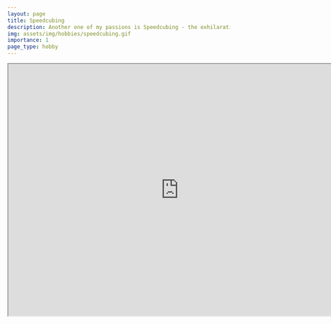 ```yaml
---
layout: page
title: Speedcubing
description: Another one of my passions is Speedcubing - the exhilarating sport of solving a Rubik's Cube as quickly as possible.
img: assets/img/hobbies/speedcubing.gif
importance: 1
page_type: hobby
---
```


<iframe width="770" height="570.32" src="https://www.youtube.com/embed/bEc4CI63Puo"></iframe>
